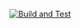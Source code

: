 [![Build and Test](https://github.com/sir-hector/EasyMock/actions/workflows/maven.yml/badge.svg)](https://github.com/sir-hector/EasyMock/actions/workflows/maven.yml)
